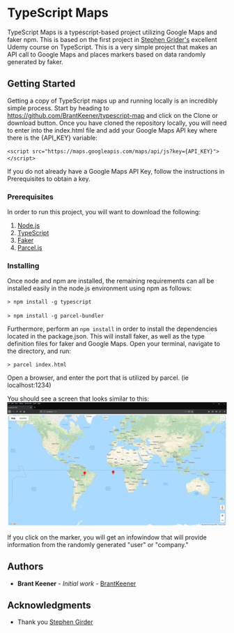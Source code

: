 # TypeScript Maps

TypeScript Maps is a typescript-based project utilizing Google Maps and faker npm. This is based on the first project in [Stephen Grider's](https://github.com/StephenGrider) excellent Udemy course on TypeScript. This is a very simple project that makes an API call to Google Maps and places markers based on data randomly generated by faker.

## Getting Started

Getting a copy of TypeScript maps up and running locally is an incredibly simple process. Start by heading to https://github.com/BrantKeener/typescript-map and click on the Clone or download button. Once you have cloned the repository locally, you will need to enter into the index.html file and add your Google Maps API key where there is the {API_KEY} variable:

```
<script src="https://maps.googleapis.com/maps/api/js?key={API_KEY}"></script>
```

If you do not already have a Google Maps API Key, follow the instructions in Prerequisites to obtain a key.

### Prerequisites

In order to run this project, you will want to download the following:

1. [Node.js](https://nodejs.org/en/)
2. [TypeScript](https://www.typescriptlang.org/docs/handbook/typescript-in-5-minutes.html)
3. [Faker](https://www.npmjs.com/package/faker)
4. [Parcel.js](https://parceljs.org/)

### Installing

Once node and npm are installed, the remaining requirements can all be installed easily in the node.js environment using npm as follows:

```
> npm install -g typescript

> npm install -g parcel-bundler
```

Furthermore, perform an `npm install` in order to install the dependencies located in the package.json. This will install faker, as well as the type definition files for faker and Google Maps.
Open your terminal, navigate to the directory, and run:

```
> parcel index.html
```

Open a browser, and enter the port that is utilized by parcel. (ie localhost:1234)

You should see a screen that looks similar to this:
![TypeScript Maps Screenshot](./src/assets/TS_maps_screenshot.png?raw=true)

If you click on the marker, you will get an infowindow that will provide information from the randomly generated "user" or "company."

## Authors

- **Brant Keener** - _Initial work_ - [BrantKeener](https://github.com/BrantKeener)

## Acknowledgments

- Thank you [Stephen Girder](https://github.com/StephenGrider)
